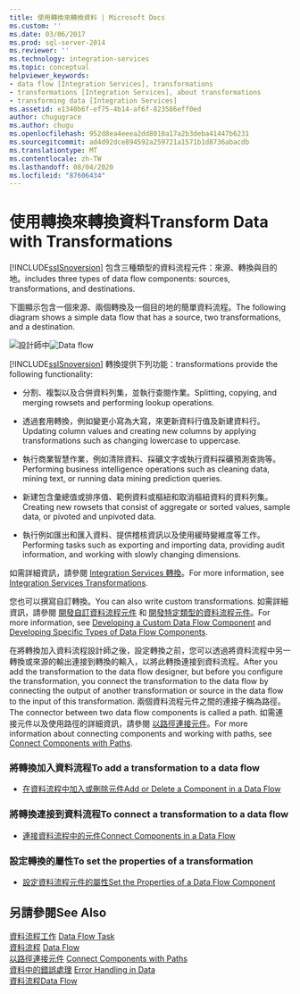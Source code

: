 ```yaml
---
title: 使用轉換來轉換資料 | Microsoft Docs
ms.custom: ''
ms.date: 03/06/2017
ms.prod: sql-server-2014
ms.reviewer: ''
ms.technology: integration-services
ms.topic: conceptual
helpviewer_keywords:
- data flow [Integration Services], transformations
- transformations [Integration Services], about transformations
- transforming data [Integration Services]
ms.assetid: e1340b6f-ef75-4b14-af6f-823586eff0ed
author: chugugrace
ms.author: chugu
ms.openlocfilehash: 952d8ea4eeea2dd8010a17a2b3deba41447b6231
ms.sourcegitcommit: ad4d92dce894592a259721a1571b1d8736abacdb
ms.translationtype: MT
ms.contentlocale: zh-TW
ms.lasthandoff: 08/04/2020
ms.locfileid: "87606434"
---
```

# <a name="transform-data-with-transformations"></a><span data-ttu-id="e008e-102">使用轉換來轉換資料</span><span class="sxs-lookup"><span data-stu-id="e008e-102">Transform Data with Transformations</span></span>
  [!INCLUDE[ssISnoversion](../../../includes/ssisnoversion-md.md)] <span data-ttu-id="e008e-103">包含三種類型的資料流程元件：來源、轉換與目的地。</span><span class="sxs-lookup"><span data-stu-id="e008e-103">includes three types of data flow components: sources, transformations, and destinations.</span></span>  
  
 <span data-ttu-id="e008e-104">下圖顯示包含一個來源、兩個轉換及一個目的地的簡單資料流程。</span><span class="sxs-lookup"><span data-stu-id="e008e-104">The following diagram shows a simple data flow that has a source, two transformations, and a destination.</span></span>  
  
 <span data-ttu-id="e008e-105">![](../../media/mw-dts-08.gif "設計師中")</span><span class="sxs-lookup"><span data-stu-id="e008e-105">![Data flow](../../media/mw-dts-08.gif "Data flow")</span></span>  
  
 [!INCLUDE[ssISnoversion](../../../includes/ssisnoversion-md.md)] <span data-ttu-id="e008e-106">轉換提供下列功能：</span><span class="sxs-lookup"><span data-stu-id="e008e-106">transformations provide the following functionality:</span></span>  
  
-   <span data-ttu-id="e008e-107">分割、複製以及合併資料列集，並執行查閱作業。</span><span class="sxs-lookup"><span data-stu-id="e008e-107">Splitting, copying, and merging rowsets and performing lookup operations.</span></span>  
  
-   <span data-ttu-id="e008e-108">透過套用轉換，例如變更小寫為大寫，來更新資料行值及新建資料行。</span><span class="sxs-lookup"><span data-stu-id="e008e-108">Updating column values and creating new columns by applying transformations such as changing lowercase to uppercase.</span></span>  
  
-   <span data-ttu-id="e008e-109">執行商業智慧作業，例如清除資料、採礦文字或執行資料採礦預測查詢等。</span><span class="sxs-lookup"><span data-stu-id="e008e-109">Performing business intelligence operations such as cleaning data, mining text, or running data mining prediction queries.</span></span>  
  
-   <span data-ttu-id="e008e-110">新建包含彙總值或排序值、範例資料或樞紐和取消樞紐資料的資料列集。</span><span class="sxs-lookup"><span data-stu-id="e008e-110">Creating new rowsets that consist of aggregate or sorted values, sample data, or pivoted and unpivoted data.</span></span>  
  
-   <span data-ttu-id="e008e-111">執行例如匯出和匯入資料、提供稽核資訊以及使用緩時變維度等工作。</span><span class="sxs-lookup"><span data-stu-id="e008e-111">Performing tasks such as exporting and importing data, providing audit information, and working with slowly changing dimensions.</span></span>  
  
 <span data-ttu-id="e008e-112">如需詳細資訊，請參閱 [Integration Services 轉換](integration-services-transformations.md)。</span><span class="sxs-lookup"><span data-stu-id="e008e-112">For more information, see [Integration Services Transformations](integration-services-transformations.md).</span></span>  
  
 <span data-ttu-id="e008e-113">您也可以撰寫自訂轉換。</span><span class="sxs-lookup"><span data-stu-id="e008e-113">You can also write custom transformations.</span></span> <span data-ttu-id="e008e-114">如需詳細資訊，請參閱 [開發自訂資料流程元件](../../extending-packages-custom-objects/data-flow/developing-a-custom-data-flow-component.md) 和 [開發特定類型的資料流程元件](../../extending-packages-custom-objects-data-flow-types/developing-specific-types-of-data-flow-components.md)。</span><span class="sxs-lookup"><span data-stu-id="e008e-114">For more information, see [Developing a Custom Data Flow Component](../../extending-packages-custom-objects/data-flow/developing-a-custom-data-flow-component.md) and [Developing Specific Types of Data Flow Components](../../extending-packages-custom-objects-data-flow-types/developing-specific-types-of-data-flow-components.md).</span></span>  
  
 <span data-ttu-id="e008e-115">在將轉換加入資料流程設計師之後，設定轉換之前，您可以透過將資料流程中另一轉換或來源的輸出連接到轉換的輸入，以將此轉換連接到資料流程。</span><span class="sxs-lookup"><span data-stu-id="e008e-115">After you add the transformation to the data flow designer, but before you configure the transformation, you connect the transformation to the data flow by connecting the output of another transformation or source in the data flow to the input of this transformation.</span></span> <span data-ttu-id="e008e-116">兩個資料流程元件之間的連接子稱為路徑。</span><span class="sxs-lookup"><span data-stu-id="e008e-116">The connector between two data flow components is called a path.</span></span> <span data-ttu-id="e008e-117">如需連接元件以及使用路徑的詳細資訊，請參閱 [以路徑連接元件](../../connect-components-with-paths.md)。</span><span class="sxs-lookup"><span data-stu-id="e008e-117">For more information about connecting components and working with paths, see [Connect Components with Paths](../../connect-components-with-paths.md).</span></span>  
  
### <a name="to-add-a-transformation-to-a-data-flow"></a><span data-ttu-id="e008e-118">將轉換加入資料流程</span><span class="sxs-lookup"><span data-stu-id="e008e-118">To add a transformation to a data flow</span></span>  
  
-   [<span data-ttu-id="e008e-119">在資料流程中加入或刪除元件</span><span class="sxs-lookup"><span data-stu-id="e008e-119">Add or Delete a Component in a Data Flow</span></span>](../add-or-delete-a-component-in-a-data-flow.md)  
  
### <a name="to-connect-a-transformation-to-a-data-flow"></a><span data-ttu-id="e008e-120">將轉換連接到資料流程</span><span class="sxs-lookup"><span data-stu-id="e008e-120">To connect a transformation to a data flow</span></span>  
  
-   [<span data-ttu-id="e008e-121">連接資料流程中的元件</span><span class="sxs-lookup"><span data-stu-id="e008e-121">Connect Components in a Data Flow</span></span>](../connect-components-in-a-data-flow.md)  
  
### <a name="to-set-the-properties-of-a-transformation"></a><span data-ttu-id="e008e-122">設定轉換的屬性</span><span class="sxs-lookup"><span data-stu-id="e008e-122">To set the properties of a transformation</span></span>  
  
-   [<span data-ttu-id="e008e-123">設定資料流程元件的屬性</span><span class="sxs-lookup"><span data-stu-id="e008e-123">Set the Properties of a Data Flow Component</span></span>](../set-the-properties-of-a-data-flow-component.md)  
  
## <a name="see-also"></a><span data-ttu-id="e008e-124">另請參閱</span><span class="sxs-lookup"><span data-stu-id="e008e-124">See Also</span></span>  
 <span data-ttu-id="e008e-125">[資料流程工作](../../control-flow/data-flow-task.md) </span><span class="sxs-lookup"><span data-stu-id="e008e-125">[Data Flow Task](../../control-flow/data-flow-task.md) </span></span>  
 <span data-ttu-id="e008e-126">[資料流程](../data-flow.md) </span><span class="sxs-lookup"><span data-stu-id="e008e-126">[Data Flow](../data-flow.md) </span></span>  
 <span data-ttu-id="e008e-127">[以路徑連接元件](../../connect-components-with-paths.md) </span><span class="sxs-lookup"><span data-stu-id="e008e-127">[Connect Components with Paths](../../connect-components-with-paths.md) </span></span>  
 <span data-ttu-id="e008e-128">[資料中的錯誤處理](../error-handling-in-data.md) </span><span class="sxs-lookup"><span data-stu-id="e008e-128">[Error Handling in Data](../error-handling-in-data.md) </span></span>  
 [<span data-ttu-id="e008e-129">資料流程</span><span class="sxs-lookup"><span data-stu-id="e008e-129">Data Flow</span></span>](../data-flow.md)  
  
  
